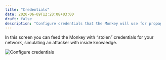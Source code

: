 ```yaml
---
title: "Credentials"
date: 2020-06-09T12:20:08+03:00
draft: false
description: "Configure credentials that the Monkey will use for propagation."
---
```


In this screen you can feed the Monkey with “stolen” credentials for your network, simulating an attacker with inside knowledge.

![Configure credentials](/images/usage/configuration/credentials.png "Configure credentials")

